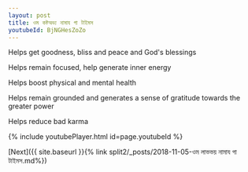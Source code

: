 ```yaml
---
layout: post
title: ওম কষ্টঅভ্য নামায গা টাইমস
youtubeId: BjNGHesZoZo
---
```

 
 
Helps get goodness, bliss and peace and God's blessings
 
Helps remain focused, help generate inner energy 
 
Helps boost physical and mental health 
 
Helps remain grounded and generates a sense of gratitude towards the greater power 
 
Helps reduce bad karma
 
 
 
 


{% include youtubePlayer.html id=page.youtubeId %}
 
[Next]({{ site.baseurl }}{% link  split2/_posts/2018-11-05-ওম লাভভয় নামায গা টাইমস.md%})
 
